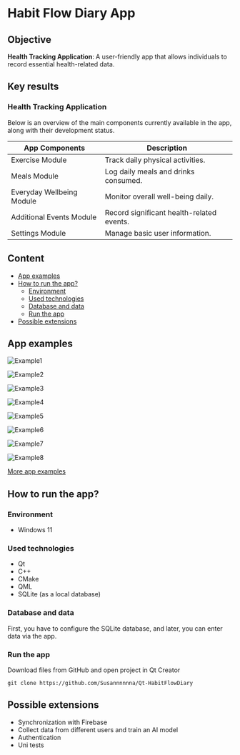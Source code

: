 <!--![app-screen]()-->
# Habit Flow Diary App
## Objective
**Health Tracking Application**: A user-friendly app that allows individuals to record essential health-related data.

## Key results
### **Health Tracking Application**
Below is an overview of the main components currently available in the app, along with their development status.

| App Components | Description | 
| ----------- | ----------- |
| Exercise Module | Track daily physical activities. |
| Meals Module | Log daily meals and drinks consumed. |
| Everyday Wellbeing Module | Monitor overall well-being daily. |
| Additional Events Module | Record significant health-related events. |
| Settings Module | Manage basic user information. |

## Content
- [App examples](./README.md#app-examples)
- [How to run the app?](./README.md#how-to-run-the-app)
  - [Environment](./README.md#environment)
  - [Used technologies](./README.md#used-technologies)
  - [Database and data](./README.md#database-and-data)
  - [Run the app](./README.md#run-the-app)
- [Possible extensions](./README.md#possible-extensions)
  
## App examples
![Example1](Assets/appScreens/HomePage.png)

![Example2](Assets/appScreens/HomePage_SideMenu.png)

![Example3](Assets/appScreens/Meals_MainPage.png)

![Example4](Assets/appScreens/Meals_AddRecord.png)

![Example5](Assets/appScreens/Meals_EditRecord.png)

![Example6](Assets/appScreens/Exercises_MainPage.png)

![Example7](Assets/appScreens/Wellbeing_MainPage.png)

![Example8](Assets/appScreens/AdditionalEvents_MainPageFromSideMenu.png)

[More app examples](./Assets/appScreens)

## How to run the app?
### Environment
- Windows 11
  
### Used technologies
- Qt
- C++
- CMake 
- QML
- SQLite (as a local database)
  
### Database and data
First, you have to configure the SQLite database, and later, you can enter data via the app.

### Run the app
Download files from GitHub and open project in Qt Creator
```
git clone https://github.com/Susannnnnna/Qt-HabitFlowDiary
```

## Possible extensions
- Synchronization with Firebase
- Collect data from different users and train an AI model
- Authentication
- Uni tests
